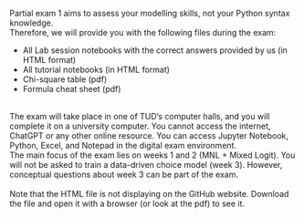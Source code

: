 Partial exam 1 aims to assess your modelling skills, not your Python syntax knowledge. <br>
Therefore, we will provide you with the following files during the exam:
- All Lab session notebooks with the correct answers provided by us (in HTML format)
- All tutorial notebooks (in HTML format)
- Chi-square table (pdf)
- Formula cheat sheet (pdf)
<br>
The exam will take place in one of TUD’s computer halls, and you will complete it on a university computer. You cannot access the internet, ChatGPT or any other online resource. You can access Jupyter Notebook, Python, Excel, and Notepad in the digital exam environment.
<br>
The main focus of the exam lies on weeks 1 and 2 (MNL + Mixed Logit). You will not be asked to train a data-driven choice model (week 3). However, conceptual questions about week 3 can be part of the exam. 
<br><br>
Note that the HTML file is not displaying on the GitHub website. Download the file and open it with a browser (or look at the pdf) to see it.

